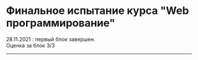 
# Финальное испытание курса "Web программирование"

  28.11.2021 : первый блок завершен.   
  Оценка за блок 3/3 
____